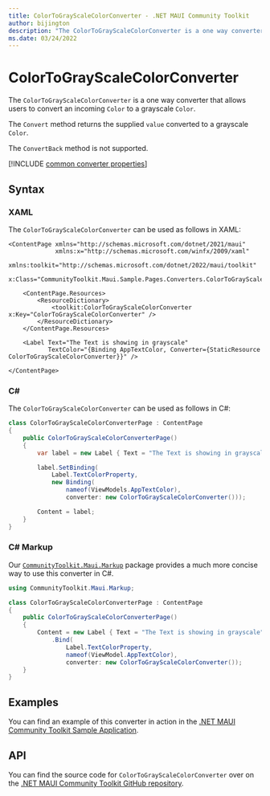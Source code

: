 ```yaml
---
title: ColorToGrayScaleColorConverter - .NET MAUI Community Toolkit
author: bijington
description: "The ColorToGrayScaleColorConverter is a one way converter that allows users to convert an incoming Color to a grayscale Color."
ms.date: 03/24/2022
---
```


# ColorToGrayScaleColorConverter

The `ColorToGrayScaleColorConverter` is a one way converter that allows users to convert an incoming `Color` to a grayscale `Color`.

The `Convert` method returns the supplied `value` converted to a grayscale `Color`.

The `ConvertBack` method is not supported.

[!INCLUDE [common converter properties](../includes/communitytoolkit-converter.md)]

## Syntax

### XAML

The `ColorToGrayScaleColorConverter` can be used as follows in XAML:

```xaml
<ContentPage xmlns="http://schemas.microsoft.com/dotnet/2021/maui"
             xmlns:x="http://schemas.microsoft.com/winfx/2009/xaml"
             xmlns:toolkit="http://schemas.microsoft.com/dotnet/2022/maui/toolkit"
             x:Class="CommunityToolkit.Maui.Sample.Pages.Converters.ColorToGrayScaleColorConverterPage">

    <ContentPage.Resources>
        <ResourceDictionary>
            <toolkit:ColorToGrayScaleColorConverter x:Key="ColorToGrayScaleColorConverter" />
        </ResourceDictionary>
    </ContentPage.Resources>

    <Label Text="The Text is showing in grayscale"
           TextColor="{Binding AppTextColor, Converter={StaticResource ColorToGrayScaleColorConverter}}" />

</ContentPage>
```

### C#

The `ColorToGrayScaleColorConverter` can be used as follows in C#:

```csharp
class ColorToGrayScaleColorConverterPage : ContentPage
{
    public ColorToGrayScaleColorConverterPage()
    {
        var label = new Label { Text = "The Text is showing in grayscale" };

		label.SetBinding(
			Label.TextColorProperty,
			new Binding(
				nameof(ViewModels.AppTextColor),
				converter: new ColorToGrayScaleColorConverter()));

		Content = label;
    }
}
```

### C# Markup

Our [`CommunityToolkit.Maui.Markup`](../markup/markup.md) package provides a much more concise way to use this converter in C#.

```csharp
using CommunityToolkit.Maui.Markup;

class ColorToGrayScaleColorConverterPage : ContentPage
{
    public ColorToGrayScaleColorConverterPage()
    {
        Content = new Label { Text = "The Text is showing in grayscale" }
            .Bind(
                Label.TextColorProperty,
                nameof(ViewModel.AppTextColor),
                converter: new ColorToGrayScaleColorConverter());
    }
}
```

## Examples

You can find an example of this converter in action in the [.NET MAUI Community Toolkit Sample Application](https://github.com/CommunityToolkit/Maui/blob/main/samples/CommunityToolkit.Maui.Sample/Pages/Converters/ColorsConverterPage.xaml).

## API

You can find the source code for `ColorToGrayScaleColorConverter` over on the [.NET MAUI Community Toolkit GitHub repository](https://github.com/CommunityToolkit/Maui/blob/main/src/CommunityToolkit.Maui/Converters/ColorToColorConverters.shared.cs).

